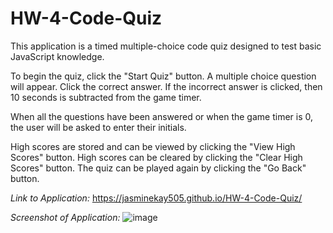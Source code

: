 # HW-4-Code-Quiz
This application is a timed multiple-choice code quiz designed to test basic JavaScript knowledge. 

To begin the quiz, click the "Start Quiz" button. A multiple choice question will appear. Click the correct answer. If the incorrect answer is clicked, then 10 seconds is subtracted from the game timer.

When all the questions have been answered or when the game timer is 0, the user will be asked to enter their initials.

High scores are stored and can be viewed by clicking the "View High Scores" button.
High scores can be cleared by clicking the "Clear High Scores" button.
The quiz can be played again by clicking the "Go Back" button.

*Link to Application:* 
https://jasminekay505.github.io/HW-4-Code-Quiz/

*Screenshot of Application:*
![image](https://user-images.githubusercontent.com/74380703/105537722-31385000-5ca7-11eb-8efe-17e48061d061.png)
